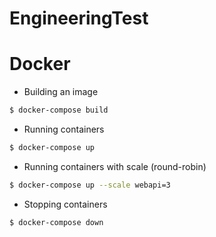 # EngineeringTest

# Docker

- Building an image

```bash
$ docker-compose build
```

- Running containers

```bash
$ docker-compose up
```

- Running containers with scale (round-robin)

```bash
$ docker-compose up --scale webapi=3
```

- Stopping containers

```bash
$ docker-compose down
```
